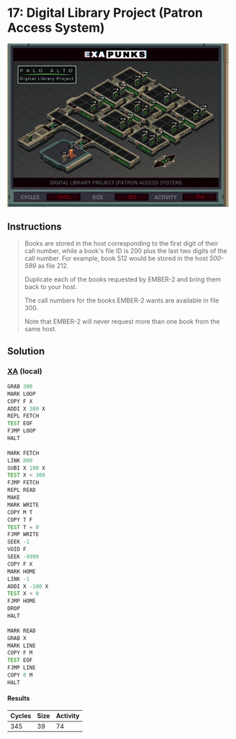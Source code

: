 # 17: Digital Library Project (Patron Access System)

<div align="center"><img src="EXAPUNKS - Digital Library Project (345, 39, 74, 2023-12-01-13-17-57).gif" /></div>

## Instructions
> Books are stored in the host corresponding to the first digit of their call number, while a book's file ID is 200 plus the last two digits of the call number. For example, book 512 would be stored in the host *500-599* as file 212.
> 
> Duplicate each of the books requested by EMBER-2 and bring them back to your host.
> 
> The call numbers for the books EMBER-2 wants are available in file 300.
> 
> Note that EMBER-2 will never request more than one book from the same host.

## Solution

### [XA](XA.exa) (local)
```asm
GRAB 300
MARK LOOP
COPY F X
ADDI X 300 X
REPL FETCH
TEST EOF
FJMP LOOP
HALT

MARK FETCH
LINK 800
SUBI X 100 X
TEST X < 300
FJMP FETCH
REPL READ
MAKE
MARK WRITE
COPY M T
COPY T F
TEST T = 0
FJMP WRITE
SEEK -1
VOID F
SEEK -9999
COPY F X
MARK HOME
LINK -1
ADDI X -100 X
TEST X < 0
FJMP HOME
DROP
HALT

MARK READ
GRAB X
MARK LINE
COPY F M
TEST EOF
FJMP LINE
COPY 0 M
HALT


```

#### Results
| Cycles | Size | Activity |
|--------|------|----------|
| 345    | 39   | 74       |
